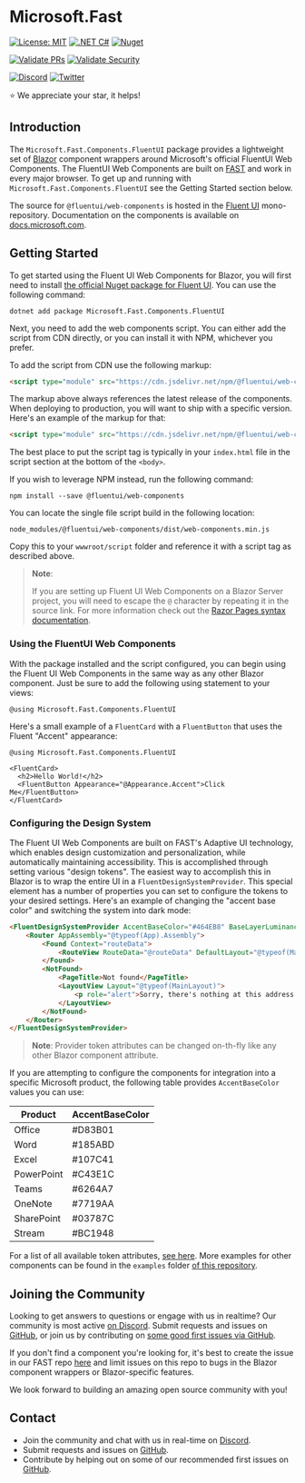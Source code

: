 # Microsoft.Fast

[![License: MIT](https://img.shields.io/badge/License-MIT-yellow.svg)](https://opensource.org/licenses/MIT)
[![.NET C#](https://img.shields.io/badge/.NET-C%23-blue)](https://docs.microsoft.com/en-us/dotnet/csharp/)
[![Nuget](https://img.shields.io/nuget/v/Microsoft.Fast.Components.FluentUI)](https://www.nuget.org/packages/Microsoft.Fast.Components.FluentUI/)

[![Validate PRs](https://github.com/microsoft/fast-blazor/actions/workflows/ci-validate.yml/badge.svg)](https://github.com/microsoft/fast-blazor/actions/workflows/ci-validate.yml)
[![Validate Security](https://github.com/microsoft/fast-blazor/actions/workflows/codeql-analysis.yml/badge.svg)](https://github.com/microsoft/fast-blazor/actions/workflows/codeql-analysis.yml)

[![Discord](https://img.shields.io/badge/chat%20on-discord-7289da.svg)](https://discord.gg/FcSNfg4)
[![Twitter](https://img.shields.io/twitter/follow/fast_ui.svg?style=social&label=Follow)](https://twitter.com/intent/follow?screen_name=fast_ui)

:star:  We appreciate your star, it helps!

## Introduction

The `Microsoft.Fast.Components.FluentUI` package provides a lightweight set of [Blazor](https://blazor.net) component wrappers around Microsoft's official FluentUI Web Components. The FluentUI Web Components are built on [FAST](https://www.fast.design/) and work in every major browser. To get up and running with `Microsoft.Fast.Components.FluentUI` see the Getting Started section below.

The source for `@fluentui/web-components` is hosted in the [Fluent UI](https://github.com/microsoft/fluentui/tree/master/packages/web-components) mono-repository. Documentation on the components is available on [docs.microsoft.com](https://docs.microsoft.com/en-us/fluent-ui/web-components/).

## Getting Started

To get started using the Fluent UI Web Components for Blazor, you will first need to install [the official Nuget package for Fluent UI](https://www.nuget.org/packages/Microsoft.Fast.Components.FluentUI/). You can use the following command:

```shell
dotnet add package Microsoft.Fast.Components.FluentUI
```

Next, you need to add the web components script. You can either add the script from CDN directly, or you can install it with NPM, whichever you prefer.

To add the script from CDN use the following markup:

```html
<script type="module" src="https://cdn.jsdelivr.net/npm/@fluentui/web-components/dist/web-components.min.js"></script>
```

The markup above always references the latest release of the components. When deploying to production, you will want to ship with a specific version. Here's an example of the markup for that:

```html
<script type="module" src="https://cdn.jsdelivr.net/npm/@fluentui/web-components@2.0.2/dist/web-components.min.js"></script>
```

The best place to put the script tag is typically in your `index.html` file in the script section at the bottom of the `<body>`.

If you wish to leverage NPM instead, run the following command:

```shell
npm install --save @fluentui/web-components
```

You can locate the single file script build in the following location:

```shell
node_modules/@fluentui/web-components/dist/web-components.min.js
```

Copy this to your `wwwroot/script` folder and reference it with a script tag as described above.

> **Note**:
>
> If you are setting up Fluent UI Web Components on a Blazor Server project, you will need to escape the `@` character by repeating it in the source link. For more information check out the [Razor Pages syntax documentation](/aspnet/core/mvc/views/razor).

### Using the FluentUI Web Components

With the package installed and the script configured, you can begin using the Fluent UI Web Components in the same way as any other Blazor component. Just be sure to add the following using statement to your views:

```razor
@using Microsoft.Fast.Components.FluentUI
```

Here's a small example of a `FluentCard` with a `FluentButton` that uses the Fluent "Accent" appearance:

```razor
@using Microsoft.Fast.Components.FluentUI

<FluentCard>
  <h2>Hello World!</h2>
  <FluentButton Appearance="@Appearance.Accent">Click Me</FluentButton>
</FluentCard>
```

### Configuring the Design System

The Fluent UI Web Components are built on FAST's Adaptive UI technology, which enables design customization and personalization, while automatically maintaining accessibility. This is accomplished through setting various "design tokens". The easiest way to accomplish this in Blazor is to wrap the entire UI in a `FluentDesignSystemProvider`. This special element has a number of properties you can set to configure the tokens to your desired settings. Here's an example of changing the "accent base color" and switching the system into dark mode:

```html
<FluentDesignSystemProvider AccentBaseColor="#464EB8" BaseLayerLuminance="0">
    <Router AppAssembly="@typeof(App).Assembly">
        <Found Context="routeData">
            <RouteView RouteData="@routeData" DefaultLayout="@typeof(MainLayout)" />
        </Found>
        <NotFound>
            <PageTitle>Not found</PageTitle>
            <LayoutView Layout="@typeof(MainLayout)">
                <p role="alert">Sorry, there's nothing at this address.</p>
            </LayoutView>
        </NotFound>
    </Router>
</FluentDesignSystemProvider>
```

> **Note**: Provider token attributes can be changed on-th-fly like any other Blazor component attribute.

If you are attempting to configure the components for integration into a specific Microsoft product, the following table provides `AccentBaseColor` values you can use:

Product | AccentBaseColor
------- | ---------------
| Office | #D83B01 |
| Word | #185ABD |
| Excel | #107C41 |
| PowerPoint | #C43E1C |
| Teams | #6264A7 |
| OneNote | #7719AA |
| SharePoint | #03787C |
| Stream | #BC1948 |

For a list of all available token attributes, [see here](https://github.com/microsoft/fast-blazor/blob/main/src/Microsoft.Fast.Components.FluentUI/Components/FluentDesignSystemProvider.razor#L69). More examples for other components can be found in the `examples` folder [of this repository](https://github.com/microsoft/fast-blazor).

## Joining the Community

Looking to get answers to questions or engage with us in realtime? Our community is most active [on Discord](https://discord.gg/FcSNfg4). Submit requests and issues on [GitHub](https://github.com/dotnet/blazor-fluentui/issues/new/choose), or join us by contributing on [some good first issues via GitHub](https://github.com/dotnet/blazor-fluentui/labels/community:good-first-issue).

If you don't find a component you're looking for, it's best to create the issue in our FAST repo [here](https://github.com/microsoft/fast) and limit issues on this repo to bugs in the Blazor component wrappers or Blazor-specific features.

We look forward to building an amazing open source community with you!

## Contact

* Join the community and chat with us in real-time on [Discord](https://discord.gg/FcSNfg4).
* Submit requests and issues on [GitHub](https://github.com/microsoft/fast-blazor/issues/new/choose).
* Contribute by helping out on some of our recommended first issues on [GitHub](https://github.com/microsoft/fast-blazor/labels/community:good-first-issue).
